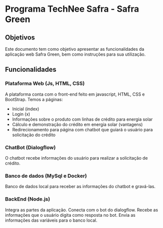 # Programa TechNee Safra - Safra Green

## Objetivos
Este documento tem como objetivo apresentar as funcionalidades da aplicação web Safra Green, bem como instruções para sua utilização.

## Funcionalidades
### Plataforma Web (Js, HTML, CSS)
A plataforma conta com o front-end feito em javascript, HTML, CSS e BootStrap. Temos a páginas:
 * Inicial (index)
 * Login (x)
 * Informações sobre o produto com linhas de crédito para energia solar
 * Cálculo e demonstração do crédito em energia solar (vantagens)
 * Redirecionamento para página com chatbot que guiará o usuário para solicitação do crédito

### ChatBot (Dialogflow)
O chatbot recebe informações do usuário para realizar a solicitação de crédito.

### Banco de dados (MySql e Docker)
Banco de dados local para receber as informações do chatbot e gravá-las.

### BackEnd (Node.js)
Integra as partes da aplicação. Conecta com o bot do dialogflow. Recebe as informações que o usuário digita como resposta no bot.
Envia as informações das variáveis para o banco local.

